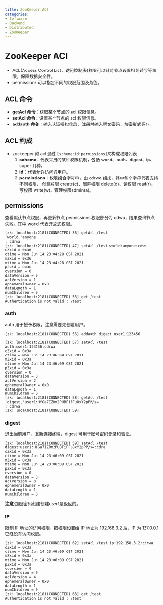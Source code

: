 ```yaml
---
title: ZooKeeper ACl
categories:
- Software
- Backend
- Distributed
- ZooKeeper
---
```

# ZooKeeper ACl

- ACL(Access Control List，访问控制表)权限可以针对节点设置相关读写等权限，保障数据安全性。
- permissions 可以指定不同的权限范围及角色。

## ACL 命令

- **getAcl 命令**：获取某个节点的 acl 权限信息。
- **setAcl 命令**：设置某个节点的 acl 权限信息。
- **addauth 命令**：输入认证授权信息，注册时输入明文密码，加密形式保存。

## ACL 构成

- zookeeper 的 acl 通过 `[scheme:id:permissions]`来构成权限列表
    1. **scheme**：代表采用的某种权限机制，包括 world、auth、digest、ip、super 几种。
    2. **id**：代表允许访问的用户。
    3. **permissions**：权限组合字符串，由 cdrwa 组成，其中每个字母代表支持不同权限， 创建权限 create(c)、删除权限 delete(d)、读权限 read(r)、写权限 write(w)、管理权限admin(a)。

## permissions

查看默认节点权限，再更新节点 permissions 权限部分为 cdwa，结果查询节点失败。其中 world 代表开放式权限。

```
[zk: localhost:2181(CONNECTED) 36] getAcl /test
'world,'anyone
: cdrwa
[zk: localhost:2181(CONNECTED) 47] setAcl /test world:anyone:cdwa
cZxid = 0x36
ctime = Mon Jun 14 23:04:28 CST 2021
mZxid = 0x36
mtime = Mon Jun 14 23:04:28 CST 2021
pZxid = 0x36
cversion = 0
dataVersion = 0
aclVersion = 1
ephemeralOwner = 0x0
dataLength = 1
numChildren = 0
[zk: localhost:2181(CONNECTED) 53] get /test
Authentication is not valid : /test
```

### auth

auth 用于授予权限，注意需要先创建用户。

```
[zk: localhost:2181(CONNECTED) 56] addauth digest user1:123456
```

```
[zk: localhost:2181(CONNECTED) 57] setAcl /test auth:user1:123456:cdrwa
cZxid = 0x3a
ctime = Mon Jun 14 23:06:09 CST 2021
mZxid = 0x3a
mtime = Mon Jun 14 23:06:09 CST 2021
pZxid = 0x3a
cversion = 0
dataVersion = 0
aclVersion = 2
ephemeralOwner = 0x0
dataLength = 1
numChildren = 0
[zk: localhost:2181(CONNECTED) 58] getAcl /test
'digest,'user1:HYGa7IZRm2PUBFiFFu8xY2pPP/s=
: cdrwa
[zk: localhost:2181(CONNECTED) 59]
```

### digest

退出当前用户，重新连接终端，digest 可用于账号密码登录和验证。

```
[zk: localhost:2181(CONNECTED) 59] setAcl /test digest:user1:HYGa7IZRm2PUBFiFFu8xY2pPP/s=:cdra
cZxid = 0x3a
ctime = Mon Jun 14 23:06:09 CST 2021
mZxid = 0x3a
mtime = Mon Jun 14 23:06:09 CST 2021
pZxid = 0x3a
cversion = 0
dataVersion = 0
aclVersion = 3
ephemeralOwner = 0x0
dataLength = 1
numChildren = 0
```

**注意**:加密密码创建创建user1是返回的。

### IP

限制 IP 地址的访问权限，把权限设置给 IP 地址为 192.168.3.2 后，IP 为 127.0.0.1 已经没有访问权限。

```
[zk: localhost:2181(CONNECTED) 62] setAcl /test ip:192.158.3.2:cdrwa
cZxid = 0x3a
ctime = Mon Jun 14 23:06:09 CST 2021
mZxid = 0x3a
mtime = Mon Jun 14 23:06:09 CST 2021
pZxid = 0x3a
cversion = 0
dataVersion = 0
aclVersion = 4
ephemeralOwner = 0x0
dataLength = 1
numChildren = 0
[zk: localhost:2181(CONNECTED) 63] get /test
Authentication is not valid : /test
```
